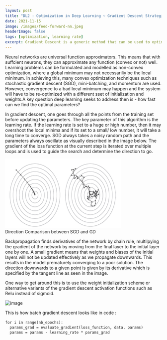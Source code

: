 ```yaml
---
layout: post
title: "DL2 : Optimization in Deep Learning ~ Gradient Descent Strategies"
date: 2021-11-15
image: /images/feed-forward-nn.jpeg
headerImage: false
tags: [optimization, learning rate] 
excerpt: Gradient Descent is a generic method that can be used to optimize any differtiable loss function and find its minimum. This blog post aims at giving readers a practical and yet an intuitive guide on the different strategies for optimizing gradient descent.
---
```


Neural networks are universal function approximators. This means that with suffcient neurons, they can approximate any function (convex or not) well. Learning problems can be formulated and modelled as non-convex optimization, where a global minimum may not necessariliy be the local minimum. In achieving this, many convex optimization techniques such as stochastic gradient descent (SGD), mini-batching, and momentum are used. However, convergence to a bad local minimum may happen and the system will have to be re-optimized with a different sset of initialization and weights.A key question deep learning seeks to address then is - how fast can we find the optimal parameters?

In gradient descent, one goes through all the points from the training set before updating the parameters. The key parameter of this algorithm is the learning rate. If the learning rate is set to a huge or high number, then it may overshoot the local minima and if its set to a small/ low number, it will take a long time to converge.  SGD always takes a noisy random path and the parameters always oscillate as visually described in the image below. The gradient of the loss function at the current step is iterated over multiple loops and is used to guide the search and determine the direction to go.

<img src="/images/AI-General/gradient_descent_1.jpg" class="inline"/><br>
Direction Comparison between SGD and GD

Backpropagation finds derivatives of the network by chain rule, multilpying the gradient of the network by moving from the final layer to the initial layer one by one. A small gradient means that weights and biases of the initial layers will not be updated effectively as we propagate downwards. This results in the model prematurely converging to a poor solution. The direction downwards to a given point is given by its derivative which is specified by the tangent line as seen in the image.

One way to get around this is to use the weight initialization scheme or alternative variants of the gradient descent activation functions such as Relu instead of sigmoid. 


![image](https://user-images.githubusercontent.com/80447701/145985155-71bb02c2-0754-4604-b0b8-ae54d7605771.png)

This is how batch gradient descent looks like in code :

```shell
for i in range(nb_epochs):
  params_grad = evaluate_gradient(loss_function, data, params)
  params = params - learning_rate * params_grad
``` 





